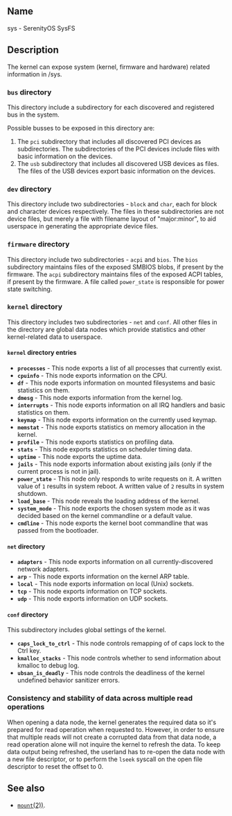 ## Name

sys - SerenityOS SysFS

## Description

The kernel can expose system (kernel, firmware and hardware) related information in /sys.

### `bus` directory

This directory include a subdirectory for each discovered and registered bus in the system.

Possible busses to be exposed in this directory are:
1. The `pci` subdirectory that includes all discovered PCI devices as subdirectories.
The subdirectories of the PCI devices include files with basic information on the devices.
2. The `usb` subdirectory that includes all discovered USB devices as files.
The files of the USB devices export basic information on the devices.

### `dev` directory

This directory include two subdirectories - `block` and `char`, each for block
and character devices respectively. The files in these subdirectories are not
device files, but merely a file with filename layout of "major:minor", to aid
userspace in generating the appropriate device files.

### `firmware` directory

This directory include two subdirectories - `acpi` and `bios`.
The `bios` subdirectory maintains files of the exposed SMBIOS blobs, if present
by the firmware.
The `acpi` subdirectory maintains files of the exposed ACPI tables, if present
by the firmware.
A file called `power_state` is responsible for power state switching.

### `kernel` directory

This directory includes two subdirectories - `net` and `conf`.
All other files in the directory are global data nodes which provide statistics
and other kernel-related data to userspace.

#### `kernel` directory entries

* **`processes`** - This node exports a list of all processes that currently exist.
* **`cpuinfo`** - This node exports information on the CPU.
* **`df`** - This node exports information on mounted filesystems and basic statistics on
them.
* **`dmesg`** - This node exports information from the kernel log.
* **`interrupts`** - This node exports information on all IRQ handlers and basic statistics on
them.
* **`keymap`** - This node exports information on the currently used keymap.
* **`memstat`** - This node exports statistics on memory allocation in the kernel.
* **`profile`** - This node exports statistics on profiling data.
* **`stats`** - This node exports statistics on scheduler timing data.
* **`uptime`** - This node exports the uptime data.
* **`jails`** - This node exports information about existing jails (only if the current process is not in jail).
* **`power_state`** - This node only responds to write requests on it. A written value of `1` results
in system reboot. A written value of `2` results in system shutdown.
* **`load_base`** - This node reveals the loading address of the kernel.
* **`system_mode`** - This node exports the chosen system mode as it was decided based on the kernel commandline or a default value.
* **`cmdline`** - This node exports the kernel boot commandline that was passed from the bootloader.

#### `net` directory

* **`adapters`** - This node exports information on all currently-discovered network adapters.
* **`arp`** - This node exports information on the kernel ARP table.
* **`local`** - This node exports information on local (Unix) sockets.
* **`tcp`** - This node exports information on TCP sockets.
* **`udp`** - This node exports information on UDP sockets.

#### `conf` directory

This subdirectory includes global settings of the kernel.

* **`caps_lock_to_ctrl`** - This node controls remapping of of caps lock to the Ctrl key.
* **`kmalloc_stacks`** - This node controls whether to send information about kmalloc to debug log.
* **`ubsan_is_deadly`** - This node controls the deadliness of the kernel undefined behavior
sanitizer errors.

### Consistency and stability of data across multiple read operations

When opening a data node, the kernel generates the required data so it's prepared
for read operation when requested to. However, in order to ensure that multiple reads
will not create a corrupted data from that data node, a read operation alone will
not inquire the kernel to refresh the data.
To keep data output being refreshed, the userland has to re-open the data node with a 
new file descriptor, or to perform the `lseek` syscall on the open file descriptor to
reset the offset to 0.

## See also

* [`mount`(2))](help://man/2/mount).
